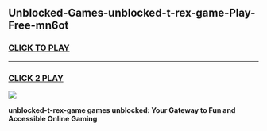 
## Unblocked-Games-unblocked-t-rex-game-Play-Free-mn6ot
<h3>
<a href="https://premium76.site?title=unblocked-t-rex-game&ref=10A">CLICK TO PLAY</a></h3>
<hr>

<h3>
<a href="https://premium76.site?title=unblocked-t-rex-game&ref=10A">CLICK 2 PLAY</a>
  
</h3>

<a href="https://premium76.site?title=unblocked-t-rex-game&ref=10A"><img src="https://clearcache.store/games.png"></a>


**unblocked-t-rex-game games unblocked: Your Gateway to Fun and Accessible Online Gaming**
